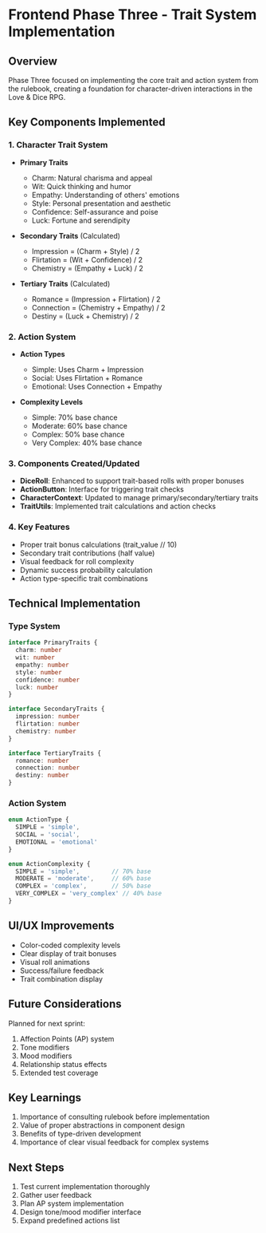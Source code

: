 # Frontend Phase Three - Trait System Implementation

## Overview
Phase Three focused on implementing the core trait and action system from the rulebook, creating a foundation for character-driven interactions in the Love & Dice RPG.

## Key Components Implemented

### 1. Character Trait System
- **Primary Traits**
  - Charm: Natural charisma and appeal
  - Wit: Quick thinking and humor
  - Empathy: Understanding of others' emotions
  - Style: Personal presentation and aesthetic
  - Confidence: Self-assurance and poise
  - Luck: Fortune and serendipity

- **Secondary Traits** (Calculated)
  - Impression = (Charm + Style) / 2
  - Flirtation = (Wit + Confidence) / 2
  - Chemistry = (Empathy + Luck) / 2

- **Tertiary Traits** (Calculated)
  - Romance = (Impression + Flirtation) / 2
  - Connection = (Chemistry + Empathy) / 2
  - Destiny = (Luck + Chemistry) / 2

### 2. Action System
- **Action Types**
  - Simple: Uses Charm + Impression
  - Social: Uses Flirtation + Romance
  - Emotional: Uses Connection + Empathy

- **Complexity Levels**
  - Simple: 70% base chance
  - Moderate: 60% base chance
  - Complex: 50% base chance
  - Very Complex: 40% base chance

### 3. Components Created/Updated
- **DiceRoll**: Enhanced to support trait-based rolls with proper bonuses
- **ActionButton**: Interface for triggering trait checks
- **CharacterContext**: Updated to manage primary/secondary/tertiary traits
- **TraitUtils**: Implemented trait calculations and action checks

### 4. Key Features
- Proper trait bonus calculations (trait_value // 10)
- Secondary trait contributions (half value)
- Visual feedback for roll complexity
- Dynamic success probability calculation
- Action type-specific trait combinations

## Technical Implementation

### Type System
```typescript
interface PrimaryTraits {
  charm: number
  wit: number
  empathy: number
  style: number
  confidence: number
  luck: number
}

interface SecondaryTraits {
  impression: number
  flirtation: number
  chemistry: number
}

interface TertiaryTraits {
  romance: number
  connection: number
  destiny: number
}
```

### Action System
```typescript
enum ActionType {
  SIMPLE = 'simple',
  SOCIAL = 'social',
  EMOTIONAL = 'emotional'
}

enum ActionComplexity {
  SIMPLE = 'simple',         // 70% base
  MODERATE = 'moderate',     // 60% base
  COMPLEX = 'complex',       // 50% base
  VERY_COMPLEX = 'very_complex' // 40% base
}
```

## UI/UX Improvements
- Color-coded complexity levels
- Clear display of trait bonuses
- Visual roll animations
- Success/failure feedback
- Trait combination display

## Future Considerations
Planned for next sprint:
1. Affection Points (AP) system
2. Tone modifiers
3. Mood modifiers
4. Relationship status effects
5. Extended test coverage

## Key Learnings
1. Importance of consulting rulebook before implementation
2. Value of proper abstractions in component design
3. Benefits of type-driven development
4. Importance of clear visual feedback for complex systems

## Next Steps
1. Test current implementation thoroughly
2. Gather user feedback
3. Plan AP system implementation
4. Design tone/mood modifier interface
5. Expand predefined actions list 